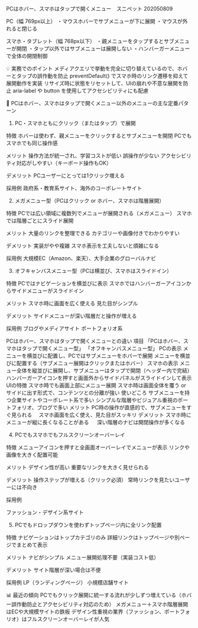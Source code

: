 PCはホバー、スマホはタップで開くメニュー　スニペット 202050809

PC（幅 769px以上）
・マウスホバーでサブメニューが下に展開
・マウスが外れると閉じる

スマホ・タブレット（幅 768px以下）
・親メニューをタップするとサブメニューが開閉
・タップ以外ではサブメニューは展開しない
・ハンバーガーメニューで全体の開閉制御

💡 実務でのポイント
メディアクエリで挙動を完全に切り替えているので、ホバーとタップの誤作動を防止
preventDefault() でスマホ時のリンク遷移を抑えて展開動作を実装
リサイズ時に状態をリセットして、UIの崩れや不意な展開を防止
aria-label や button を使用してアクセシビリティにも配慮


📌 PCはホバー、スマホはタップで開くメニュー以外のメニューの主な定番パターン
1. PC・スマホともにクリック（またはタップ）で展開

特徴
ホバーは使わず、親メニューをクリックするとサブメニューを開閉
PCでもスマホでも同じ操作感

メリット
操作方法が統一され、学習コストが低い
誤操作が少ない
アクセシビリティ対応がしやすい（キーボード操作もOK）

デメリット
PCユーザーにとっては1クリック増える

採用例
政府系・教育系サイト、海外のコーポレートサイト

2. メガメニュー型（PCはクリック or ホバー、スマホは階層展開）

特徴
PCでは広い領域に複数列でメニューが展開される（メガメニュー）
スマホでは階層ごとにスライド展開

メリット
大量のリンクを整理できる
カテゴリーや画像付きでわかりやすい

デメリット
実装がやや複雑
スマホ表示を工夫しないと煩雑になる

採用例
大規模EC（Amazon、楽天）、大手企業のグローバルナビ

3. オフキャンバスメニュー型（PCは横並び、スマホはスライドイン）

特徴
PCではナビゲーションを横並びに表示
スマホではハンバーガーアイコンからサイドメニューがスライドイン

メリット
スマホ時に画面を広く使える
見た目がシンプル

デメリット
サイドメニューが深い階層だと操作が増える

採用例
ブログやメディアサイト
ポートフォリオ系


PCはホバー、スマホはタップで開くメニューとの違い
項目	        「PCはホバー、スマホはタップで開くメニュー型」	                                「オフキャンバスメニュー型」
PCの表示	    メニューを横並びに配置し、PCではサブメニューをホバーで展開	                 メニューを横並びに配置する（サブメニュー展開はクリックまたはホバー）
スマホの表示	メニュー全体を縦並びに展開し、サブメニューはタップで開閉（ヘッダー内で完結）	ハンバーガーアイコンを押すと画面外からサイドパネルがスライドインして表示
UIの特徴	    スマホ時でも画面上部にメニュー展開	                                       スマホ時は画面全体を覆う or サイドに出す形式で、コンテンツとの分離が強い
使いどころ	    サブメニューを持つ企業サイトやコーポレート系で多い	                         シンプルな階層やビジュアル重視のポートフォリオ、ブログで多い
メリット	    PC時の操作が直感的で、サブメニューをすぐ見られる	                       　スマホ画面を広く使え、見た目がスッキリ
デメリット	    スマホ時にメニューが縦に長くなることがある	                               　
深い階層のナビは開閉操作が多くなる

4. PCでもスマホでもフルスクリーンオーバーレイ

特徴
メニューアイコンを押すと全画面オーバーレイでメニューが表示
リンクや画像を大きく配置可能

メリット
デザイン性が高い
重要なリンクを大きく見せられる

デメリット
操作ステップが増える（クリック必須）
常時リンクを見たいユーザーには不向き

採用例

ファッション・デザイン系サイト

5. PCでもドロップダウンを使わずトップページ内に全リンク配置

特徴
ナビゲーションはトップカテゴリのみ
詳細リンクはトップページや別ページでまとめて表示

メリット
ナビがシンプル
メニュー展開処理不要（実装コスト低）

デメリット
サイト階層が深い場合は不便

採用例
LP（ランディングページ）
小規模店舗サイト

📊 最近の傾向
PCでもクリック展開に統一する流れが少しずつ増えている（ホバー誤作動防止とアクセシビリティ対応のため）
メガメニュー＋スマホ階層展開はECや大規模サイトの鉄板
デザイン性重視の業界（ファッション、ポートフォリオ）はフルスクリーンオーバーレイが人気